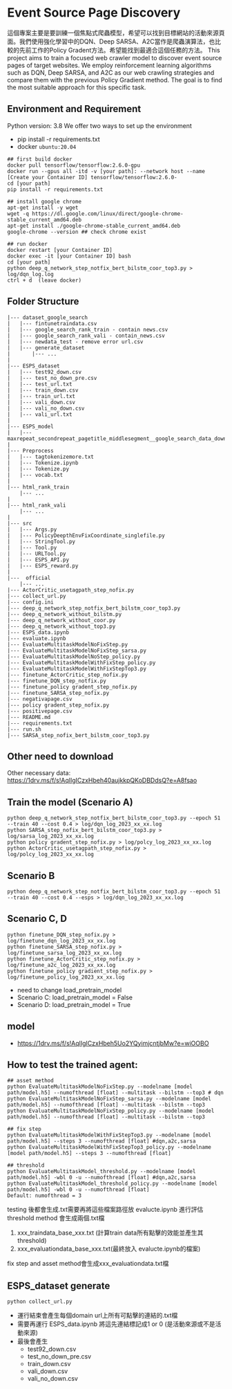 # Event Source Page Discovery
這個專案主要是要訓練一個焦點式爬蟲模型，希望可以找到目標網站的活動來源頁面。我們使用強化學習中的DQN、Deep SARSA、A2C當作是爬蟲演算法，也比較的先前工作的Policy Gradent方法。希望能找到最適合這個任務的方法。
This project aims to train a focused web crawler model to discover event source pages of target websites. We employ reinforcement learning algorithms such as DQN, Deep SARSA, and A2C as our web crawling strategies and compare them with the previous Policy Gradient method. The goal is to find the most suitable approach for this specific task.
## Environment and Requirement
Python version: 3.8
We offer two ways to set up the environment
- pip install -r requirements.txt
- docker `ubuntu:20.04 `
```
## first build docker
docker pull tensorflow/tensorflow:2.6.0-gpu
docker run --gpus all -itd -v [your path]: --network host --name [Create your Container ID] tensorflow/tensorflow:2.6.0-
cd [your path]
pip install -r requirements.txt

## install google chrome
apt-get install -y wget
wget -q https://dl.google.com/linux/direct/google-chrome-stable_current_amd64.deb
apt-get install ./google-chrome-stable_current_amd64.deb
google-chrome --version ## check chrome exist

## run docker 
docker restart [your Container ID]
docker exec -it [your Container ID] bash
cd [your path]
python deep_q_network_step_notfix_bert_bilstm_coor_top3.py > log/dqn_log.log
ctrl + d  (leave docker)
```
## Folder Structure
```
|--- dataset_google_search
|	|--- fintunetraindata.csv
|	|--- google_search_rank_train - contain news.csv
|	|--- google_search_rank_vali - contain_news.csv
|	|--- newdata_test - remove error url.csv
|	|--- generate_dataset
|	    |--- ...
|
|--- ESPS_dataset
|   |--- test92_down.csv
|   |--- test_no_down_pre.csv
|   |--- test_url.txt
|   |--- train_down.csv
|   |--- train_url.txt
|   |--- vali_down.csv
|   |--- vali_no_down.csv
|   |--- vali_url.txt
|
|--- ESPS_model
|   |--- maxrepeat_secondrepeat_pagetitle_middlesegment__google_search_data_down_shape_change_batch12_epoch8.h5
|
|--- Preprocess
|	|--- tagtokenizemore.txt
|	|--- Tokenize.ipynb
|	|--- Tokenize.py
|	|--- vocab.txt
|
|--- html_rank_train
	|--- ...
|
|--- html_rank_vali
	|--- ...
|
|--- src
|	|--- Args.py
|	|--- PolicyDeepthEnvFixCoordinate_singlefile.py
|	|--- StringTool.py
|	|--- Tool.py
|	|--- URLTool.py
|	|--- ESPS_API.py
|	|--- ESPS_reward.py
|
|---  official
	|--- ...
|--- ActorCritic_usetagpath_step_nofix.py
|--- collect_url.py
|--- config.ini
|--- deep_q_network_step_notfix_bert_bilstm_coor_top3.py
|--- deep_q_network_without_bilstm.py
|--- deep_q_network_without_coor.py
|--- deep_q_network_without_top3.py
|--- ESPS_data.ipynb
|--- evaluate.ipynb
|--- EvaluateMultitaskModelNoFixStep.py
|--- EvaluateMultitaskModelNoFixStep_sarsa.py
|--- EvaluateMultitaskModelNoStep_policy.py
|--- EvaluateMultitaskModelWithFixStep_policy.py
|--- EvaluateMultitaskModelWithFixStepTop3.py
|--- finetune_ActorCritic_step_nofix.py
|--- finetune_DQN_step_notfix.py
|--- finetune_policy gradent_step_nofix.py
|--- finetune_SARSA_step_nofix.py
|--- negativapage.csv
|--- policy gradent_step_nofix.py
|--- positivepage.csv
|--- README.md
|--- requirements.txt
|--- run.sh
|--- SARSA_step_nofix_bert_bilstm_coor_top3.py
```
## Other need to download
Other necessary data: https://1drv.ms/f/s!AqlIgICzxHbeh40aujkkpQKoDBDdsQ?e=A8fsao

## Train the model (Scenario A)
```
python deep_q_network_step_notfix_bert_bilstm_coor_top3.py --epoch 51 --train 40 --cost 0.4 > log/dqn_log_2023_xx_xx.log
python SARSA_step_nofix_bert_bilstm_coor_top3.py > log/sarsa_log_2023_xx_xx.log
python policy gradent_step_nofix.py > log/polcy_log_2023_xx_xx.log
python ActorCritic_usetagpath_step_nofix.py > log/polcy_log_2023_xx_xx.log
```
## Scenario B
```
python deep_q_network_step_notfix_bert_bilstm_coor_top3.py --epoch 51 --train 40 --cost 0.4 --esps > log/dqn_log_2023_xx_xx.log
```
## Scenario C, D
```
python finetune_DQN_step_nofix.py > log/finetune_dqn_log_2023_xx_xx.log
python finetune_SARSA_step_nofix.py > log/finetune_sarsa_log_2023_xx_xx.log
python finetune_ActorCritic_step_nofix.py > log/finetune_a2c_log_2023_xx_xx.log
python finetune_policy gradient_step_nofix.py > log/finetune_policy_log_2023_xx_xx.log
```
+ need to change load_pretrain_model
+ Scenario C: load_pretrain_model = False 
+ Scenario D: load_pretrain_model = True

## model
+ https://1drv.ms/f/s!AqlIgICzxHbeh5Uo2YQyimjcntjbMw?e=wiOOBO
## How to test the trained agent:
```
## asset method
python EvaluateMultitaskModelNoFixStep.py --modelname [model path/model.h5] --numofthread [float] --multitask --bilstm --top3 # dqn
python EvaluateMultitaskModelNoFixStep_sarsa.py --modelname [model path/model.h5] --numofthread [float] --multitask --bilstm --top3 
python EvaluateMultitaskModelNoFixStep_policy.py --modelname [model path/model.h5] --numofthread [float] --multitask --bilstm --top3 

## fix step
python EvaluateMultitaskModelWithFixStepTop3.py --modelname [model path/model.h5] --steps 3 --numofthread [float] #dqn,a2c,sarsa
python EvaluateMultitaskModelWithFixStepTop3_policy.py --modelname [model path/model.h5] --steps 3 --numofthread [float]

## threshold
python EvaluateMultitaskModel_threshold.py --modelname [model path/model.h5] -wbl 0 -u --numofthread [float] #dqn,a2c,sarsa
python EvaluateMultitaskModel_threshold_policy.py --modelname [model path/model.h5] -wbl 0 -u --numofthread [float]
Default: numofthread = 3
```
testing 後都會生成.txt需要再將這些檔案路徑放 evalucte.ipynb 進行評估
threshold method 會生成兩個.txt檔
1. xxx_traindata_base_xxx.txt (計算train data所有點擊的效能並產生其threshold)
2. xxx_evaluationdata_base_xxx.txt(最終放入 evalucte.ipynb的檔案)

fix step and asset method會生成xxx_evaluationdata.txt檔
## ESPS_dataset generate
```
python collect_url.py
```
+ 運行結束會產生每個domain url上所有可點擊的連結的.txt檔
+ 需要再運行 ESPS_data.ipynb 將這先連結標記成1 or 0 (是活動來源或不是活動來源)
+ 最後會產生
  + test92_down.csv
  + test_no_down_pre.csv
  + train_down.csv
  + vali_down.csv
  + vali_no_down.csv

